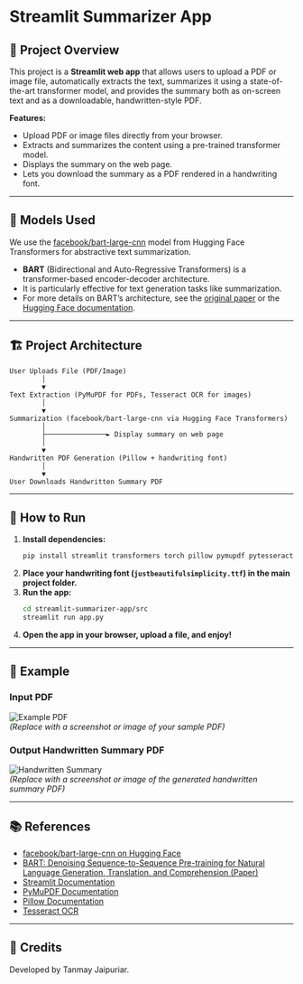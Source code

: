 # Streamlit Summarizer App

## 📄 Project Overview

This project is a **Streamlit web app** that allows users to upload a PDF or image file, automatically extracts the text, summarizes it using a state-of-the-art transformer model, and provides the summary both as on-screen text and as a downloadable, handwritten-style PDF.

**Features:**
- Upload PDF or image files directly from your browser.
- Extracts and summarizes the content using a pre-trained transformer model.
- Displays the summary on the web page.
- Lets you download the summary as a PDF rendered in a handwriting font.

---

## 🤖 Models Used

We use the [facebook/bart-large-cnn](https://huggingface.co/facebook/bart-large-cnn) model from Hugging Face Transformers for abstractive text summarization.

- **BART** (Bidirectional and Auto-Regressive Transformers) is a transformer-based encoder-decoder architecture.
- It is particularly effective for text generation tasks like summarization.
- For more details on BART’s architecture, see the [original paper](https://arxiv.org/abs/1910.13461) or the [Hugging Face documentation](https://huggingface.co/docs/transformers/model_doc/bart).

---

## 🏗️ Project Architecture

```
User Uploads File (PDF/Image)
        │
        ▼
Text Extraction (PyMuPDF for PDFs, Tesseract OCR for images)
        │
        ▼
Summarization (facebook/bart-large-cnn via Hugging Face Transformers)
        │
        ├───────────────► Display summary on web page
        │
        ▼
Handwritten PDF Generation (Pillow + handwriting font)
        │
        ▼
User Downloads Handwritten Summary PDF
```

---

## 🚀 How to Run

1. **Install dependencies:**
    ```bash
    pip install streamlit transformers torch pillow pymupdf pytesseract
    ```
2. **Place your handwriting font (`justbeautifulsimplicity.ttf`) in the main project folder.**
3. **Run the app:**
    ```bash
    cd streamlit-summarizer-app/src
    streamlit run app.py
    ```
4. **Open the app in your browser, upload a file, and enjoy!**

---

## 📝 Example

### Input PDF

![Example PDF](example_input.png)  
*(Replace with a screenshot or image of your sample PDF)*

### Output Handwritten Summary PDF

![Handwritten Summary](example_output.png)  
*(Replace with a screenshot or image of the generated handwritten summary PDF)*

---

## 📚 References

- [facebook/bart-large-cnn on Hugging Face](https://huggingface.co/facebook/bart-large-cnn)
- [BART: Denoising Sequence-to-Sequence Pre-training for Natural Language Generation, Translation, and Comprehension (Paper)](https://arxiv.org/abs/1910.13461)
- [Streamlit Documentation](https://docs.streamlit.io/)
- [PyMuPDF Documentation](https://pymupdf.readthedocs.io/en/latest/)
- [Pillow Documentation](https://pillow.readthedocs.io/en/stable/)
- [Tesseract OCR](https://github.com/tesseract-ocr/tesseract)

---

## 🙌 Credits

Developed by Tanmay Jaipuriar.